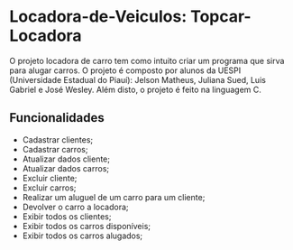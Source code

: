# Locadora-de-Veiculos: Topcar-Locadora
O projeto locadora de carro tem como intuito criar um programa que sirva para alugar carros. O projeto é composto por alunos da UESPI (Universidade Estadual do Piauí): Jelson Matheus, Juliana Sued, Luis Gabriel e José Wesley. Além disto, o projeto é feito na linguagem C.

## Funcionalidades
* Cadastrar clientes;
* Cadastrar carros;
* Atualizar dados cliente;
* Atualizar dados carros;
* Excluir cliente;
* Excluir carros;
* Realizar um aluguel de um carro para um cliente;
* Devolver o carro a locadora;
* Exibir todos os clientes;
* Exibir todos os carros disponíveis;
* Exibir todos os carros alugados;
